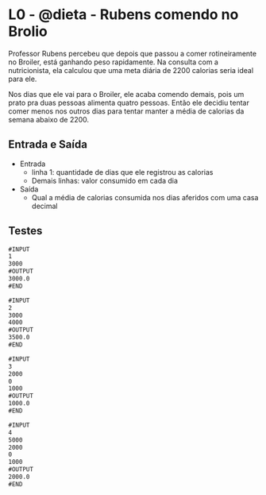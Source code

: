 # L0 - @dieta - Rubens comendo no Brolio

Professor Rubens percebeu que depois que passou a comer rotineiramente no Broiler, está ganhando peso rapidamente. Na consulta com a nutricionista, ela calculou que uma meta diária de 2200 calorias seria ideal para ele.

Nos dias que ele vai para o Broiler, ele acaba comendo demais, pois um prato pra duas pessoas alimenta quatro pessoas. Então ele decidiu tentar comer menos nos outros dias para tentar manter a média de calorias da semana abaixo de 2200.

## Entrada e Saída

- Entrada
  - linha 1: quantidade de dias que ele registrou as calorias
  - Demais linhas: valor consumido em cada dia
- Saída
  - Qual a média de calorias consumida nos dias aferidos com uma casa decimal

## Testes

```txt
#INPUT
1
3000
#OUTPUT
3000.0
#END

#INPUT
2
3000
4000
#OUTPUT
3500.0
#END

#INPUT
3
2000
0
1000
#OUTPUT
1000.0
#END

#INPUT
4
5000
2000
0
1000
#OUTPUT
2000.0
#END
```
